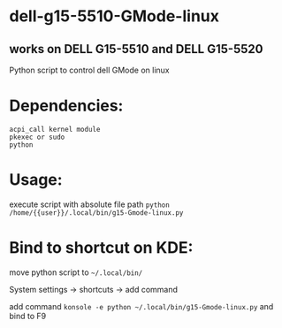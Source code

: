 # dell-g15-5510-GMode-linux

## works on DELL G15-5510 and DELL G15-5520

Python script to control dell GMode on linux

# Dependencies:
    acpi_call kernel module
    pkexec or sudo
    python

# Usage: 

execute script with absolute file path `python /home/{{user}}/.local/bin/g15-Gmode-linux.py`

# Bind to shortcut on KDE:

move python script to `~/.local/bin/`

System settings -> shortcuts -> add command

add command `konsole -e python ~/.local/bin/g15-Gmode-linux.py` and bind to F9

